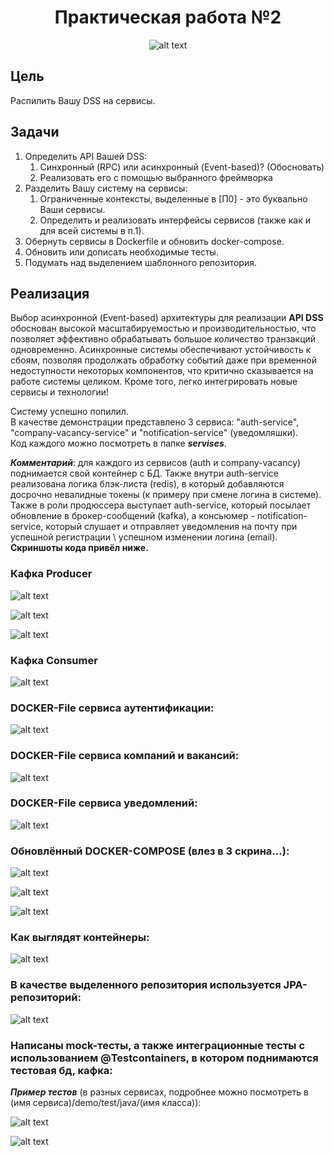 <div align="center">

# Практическая работа №2

![alt text](resources/kaguya.jpg)

</div>

## Цель

Распилить Вашу DSS на сервисы.

## Задачи

1. Определить API Вашей DSS:
   1. Синхронный (RPC) или асинхронный (Event-based)? (Обосновать)
   2. Реализовать его с помощью выбранного фреймворка
2. Разделить Вашу систему на сервисы:
   1. Ограниченные контексты, выделенные в [П0] - это буквально Ваши сервисы.
   2. Определить и реализовать интерфейсы сервисов (также как и для всей системы в п.1).
3. Обернуть сервисы в Dockerfile и обновить docker-compose.
4. Обновить или дописать необходимые тесты.
5. Подумать над выделением шаблонного репозитория.

## Реализация

Выбор асинхронной (Event-based) архитектуры для реализации **API DSS** обоснован высокой масштабируемостью и производительностью, что позволяет эффективно обрабатывать большое количество транзакций одновременно. Асинхронные системы обеспечивают устойчивость к сбоям, позволяя продолжать обработку событий даже при временной недоступности некоторых компонентов, что критично сказывается на работе системы целиком. Кроме того, легко интегрировать новые сервисы и технологии!

Систему успешно попилил.   
В качестве демонстрации представлено 3 сервиса: "auth-service", "company-vacancy-service" и "notification-service" (уведомляшки).  
Код каждого можно посмотреть в папке ***servises***.

***Комментарий***: для каждого из сервисов (auth и company-vacancy) поднимается свой контейнер с БД. Также внутри auth-service реализована логика блэк-листа (redis), в который добавляются досрочно невалидные токены (к примеру при смене логина в системе). Также в роли продюссера выступает auth-service, который посылает обновление в брокер-сообщений (kafka), а консьюмер - notification-service, который слушает и отправляет уведомления на почту при успешной регистрации \ успешном изменении логина (email).   
**Скриншоты кода привёл ниже.**

### Кафка Producer

![alt text](resources/kafka-produccer.png)

![alt text](resources/kafka-prod.png)

![alt text](resources/kafka-prod2.png)

### Кафка Consumer

![alt text](resources/nof-service.png)


### DOCKER-File сервиса аутентификации:

![alt text](resources/docker-auth.png)

### DOCKER-File сервиса компаний и вакансий:

![alt text](resources/docker-comp.png)

### DOCKER-File сервиса уведомлений:

![alt text](resources/docker-notific.png)

### Обновлённый DOCKER-COMPOSE (влез в 3 скрина...):

![alt text](resources/dock-compos.png)

![alt text](resources/docker-comp2.png)

![alt text](resources/docker-comp3.png)

### Как выглядят контейнеры:

![alt text](resources/docker-cont.png)

### В качестве выделенного репозитория используется JPA-репозиторий:

![alt text](resources/jpa.png)

### Написаны mock-тесты, а также интеграционные тесты с использованием @Testcontainers, в котором поднимаются тестовая бд, кафка:

***Пример тестов*** (в разных сервисах, подробнее можно посмотреть в (имя сервиса)/demo/test/java/(имя класса)):

![alt text](resources/test1.png)

![alt text](resources/test2.png)
